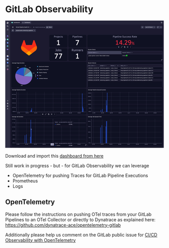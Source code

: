 # GitLab Observability

![Dynatrace dashboard](./gitlab_health_tracebased.png)

Download and import this [dashboard from here](GitLab%20Pipeline%20Health%20(Trace%20Based).json)

Still work in progress - but - for GitLab Observability we can leverage
* OpenTelemetry for pushing Traces for GitLab Pipeline Executions
* Prometheus
* Logs

## OpenTelemetry

Please follow the instructions on pushing OTel traces from your GitLab Pipelines to an OTel Collector or directly to Dynatrace as explained here: https://github.com/dynatrace-ace/opentelemetry-gitlab 

Additionally please help us comment on the GitLab public issue for [CI/CD Observability with OpenTelemetry](https://gitlab.com/gitlab-org/gitlab/-/issues/338943)
